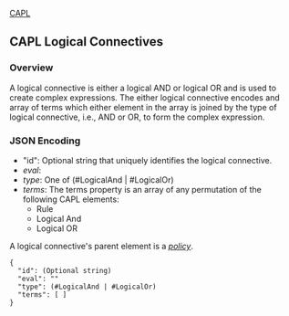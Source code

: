 [CAPL](../ReadMe.md)
## CAPL Logical Connectives

### Overview
A logical connective is either a logical AND or logical OR and is used to create complex expressions.  The either logical connective encodes and array of terms which either element in the array is joined by the type of logical connective, i.e., AND or OR, to form the complex expression.

### JSON Encoding
- "id": Optional string that uniquely identifies the logical connective.
- *eval*:
- *type*: One of (#LogicalAnd | #LogicalOr)
- *terms*: The terms property is an array of any permutation of the following CAPL elements:
	- Rule
	- Logical And
	- Logical OR

A logical connective's parent element is a *[policy](policy.md)*.
```
{
  "id": (Optional string)
  "eval": ""
  "type": (#LogicalAnd | #LogicalOr)
  "terms": [ ]
}
```